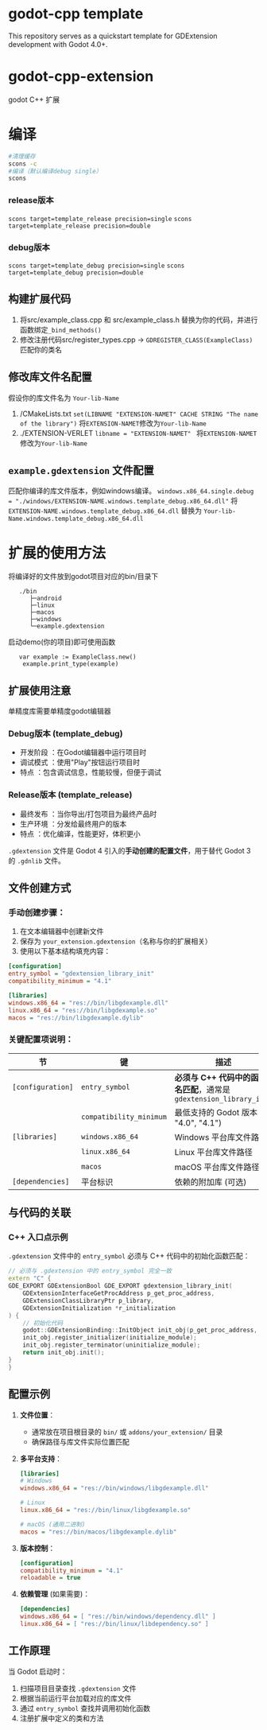 # godot-cpp template
This repository serves as a quickstart template for GDExtension development with Godot 4.0+.

# godot-cpp-extension
godot C++ 扩展
# 编译

```bash
#清理缓存
scons -c
#编译（默认编译debug single）
scons
```
### release版本
```scons target=template_release precision=single```
```scons target=template_release precision=double```

### debug版本
```scons target=template_debug precision=single```
```scons target=template_debug precision=double```



## 构建扩展代码
 1. 将src/example_class.cpp 和 src/example_class.h 替换为你的代码，并进行函数绑定```_bind_methods()```
 2. 修改注册代码src/register_types.cpp -> ```GDREGISTER_CLASS(ExampleClass)```匹配你的类名  	

## 修改库文件名配置
 假设你的库文件名为  ```Your-lib-Name```
1. /CMakeLists.txt 
   ```set(LIBNAME "EXTENSION-NAMET" CACHE STRING "The name of the library")```
   将```EXTENSION-NAMET```修改为```Your-lib-Name```
2. ./EXTENSION-VERLET
   ```libname = "EXTENSION-NAMET" ```
   将```EXTENSION-NAMET```修改为```Your-lib-Name```




## `example.gdextension` 文件配置
   匹配你编译的库文件版本，例如windows编译。
   ```windows.x86_64.single.debug = "./windows/EXTENSION-NAME.windows.template_debug.x86_64.dll"```
   将 ```EXTENSION-NAME.windows.template_debug.x86_64.dll``` 替换为 ```Your-lib-Name.windows.template_debug.x86_64.dll```

# 扩展的使用方法

将编译好的文件放到godot项目对应的bin/目录下
```
   ./bin
      ├─android
      ├─linux
      ├─macos
      ├─windows
      └─example.gdextension
```
启动demo(你的项目)即可使用函数
```	
   var example := ExampleClass.new()
	example.print_type(example)
```
## 扩展使用注意
单精度库需要单精度godot编辑器

### Debug版本 (template_debug)
- 开发阶段 ：在Godot编辑器中运行项目时
- 调试模式 ：使用"Play"按钮运行项目时
- 特点 ：包含调试信息，性能较慢，但便于调试
### Release版本 (template_release)
- 最终发布 ：当你导出/打包项目为最终产品时
- 生产环境 ：分发给最终用户的版本
- 特点 ：优化编译，性能更好，体积更小




`.gdextension` 文件是 Godot 4 引入的**手动创建的配置文件**，用于替代 Godot 3 的 `.gdnlib` 文件。

## 文件创建方式

### 手动创建步骤：
1. 在文本编辑器中创建新文件
2. 保存为 `your_extension.gdextension`（名称与你的扩展相关）
3. 使用以下基本结构填充内容：

```ini
[configuration]
entry_symbol = "gdextension_library_init"
compatibility_minimum = "4.1"

[libraries]
windows.x86_64 = "res://bin/libgdexample.dll"
linux.x86_64 = "res://bin/libgdexample.so"
macos = "res://bin/libgdexample.dylib"
```

### 关键配置项说明：

| 节           | 键                  | 描述                                                                 |
|--------------|---------------------|----------------------------------------------------------------------|
| `[configuration]` | `entry_symbol`        | **必须与 C++ 代码中的函数名匹配**，通常是 `gdextension_library_init` |
|              | `compatibility_minimum` | 最低支持的 Godot 版本 (如 "4.0", "4.1")                             |
| `[libraries]`    | `windows.x86_64`       | Windows 平台库文件路径                                                |
|              | `linux.x86_64`         | Linux 平台库文件路径                                                  |
|              | `macos`                | macOS 平台库文件路径                                                  |
| `[dependencies]` | 平台标识              | 依赖的附加库 (可选)                                                  |

## 与代码的关联

### C++ 入口点示例
`.gdextension` 文件中的 `entry_symbol` 必须与 C++ 代码中的初始化函数匹配：

```cpp
// 必须与 .gdextension 中的 entry_symbol 完全一致
extern "C" {
GDE_EXPORT GDExtensionBool GDE_EXPORT gdextension_library_init(
    GDExtensionInterfaceGetProcAddress p_get_proc_address,
    GDExtensionClassLibraryPtr p_library,
    GDExtensionInitialization *r_initialization
) {
    // 初始化代码
    godot::GDExtensionBinding::InitObject init_obj(p_get_proc_address, p_library, r_initialization);
    init_obj.register_initializer(initialize_module);
    init_obj.register_terminator(uninitialize_module);
    return init_obj.init();
}
}
```

## 配置示例

1. **文件位置**：
   - 通常放在项目根目录的 `bin/` 或 `addons/your_extension/` 目录
   - 确保路径与库文件实际位置匹配

2. **多平台支持**：
   ```ini
   [libraries]
   # Windows
   windows.x86_64 = "res://bin/windows/libgdexample.dll"
   
   # Linux
   linux.x86_64 = "res://bin/linux/libgdexample.so"
   
   # macOS (通用二进制)
   macos = "res://bin/macos/libgdexample.dylib"
   ```

3. **版本控制**：
   ```ini
   [configuration]
   compatibility_minimum = "4.1"
   reloadable = true
   ```

4. **依赖管理** (如果需要)：
   ```ini
   [dependencies]
   windows.x86_64 = [ "res://bin/windows/dependency.dll" ]
   linux.x86_64 = [ "res://bin/linux/libdependency.so" ]
   ```

## 工作原理

当 Godot 启动时：
1. 扫描项目目录查找 `.gdextension` 文件
2. 根据当前运行平台加载对应的库文件
3. 通过 `entry_symbol` 查找并调用初始化函数
4. 注册扩展中定义的类和方法



